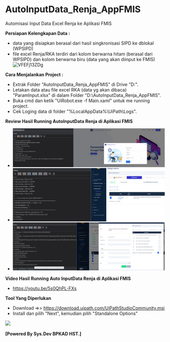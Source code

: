 # AutoInputData_Renja_AppFMIS
Automisasi Input Data Excel Renja ke Aplikasi FMIS

**Persiapan Kelengkapan Data :**
- data yang disiapkan berasal dari hasil singkronisasi SIPD ke dblokal (WPSIPD)
- file excel Renja/RKA terdiri dari kolom berwarna hitam (berasal dari WPSIPD) dan kolom berwarna biru (data yang akan diinput ke FMIS) 
![VFEFj13ZDg](https://user-images.githubusercontent.com/21003242/153169902-1c0e9d73-a6da-4e4d-b315-2f2f2aa5db74.png)


**Cara Menjalankan Project :**
- Extrak Folder "AutoInputData_Renja_AppFMIS" di Drive "D:\".
- Letakan data atau file excel RKA (data yg akan dibaca) "ParamInput.xlsx" di dalam Folder "D:\AutoInputData_Renja_AppFMIS\".
- Buka cmd dan ketik "UiRobot.exe -f Main.xaml" untuk me running project.
- Cek Loging data di folder "%LocalAppData%\UiPath\Logs\".

**Review Hasil Running AutoInputData Renja di Aplikasi FMIS**
- <img src="https://github.com/UrangBanua/AutoInputData_Renja_AppFMIS/blob/master/.review/01.PNG?raw=true" width="600"/>
- <img src="https://github.com/UrangBanua/AutoInputData_Renja_AppFMIS/blob/master/.review/02.PNG?raw=true" width="600"/>
- <img src="https://github.com/UrangBanua/AutoInputData_Renja_AppFMIS/blob/master/.review/03.PNG?raw=true" width="600"/>

**Video Hasil Running Auto InputData Renja di Aplikasi FMIS**
- https://youtu.be/5s0QhPL-FXs



**Tool Yang Diperlukan**
- Download =>> https://download.uipath.com/UiPathStudioCommunity.msi
- Install dan pilih "Next", kemudian pilih "Standalone Options"
<img src="https://aws1.discourse-cdn.com/uipath/original/4X/b/a/a/baabc282d3daae392748c9ef99cdd4d95ad7ad5d.png" width="420"/>


**[Powered By Sys.Dev BPKAD HST.]**
